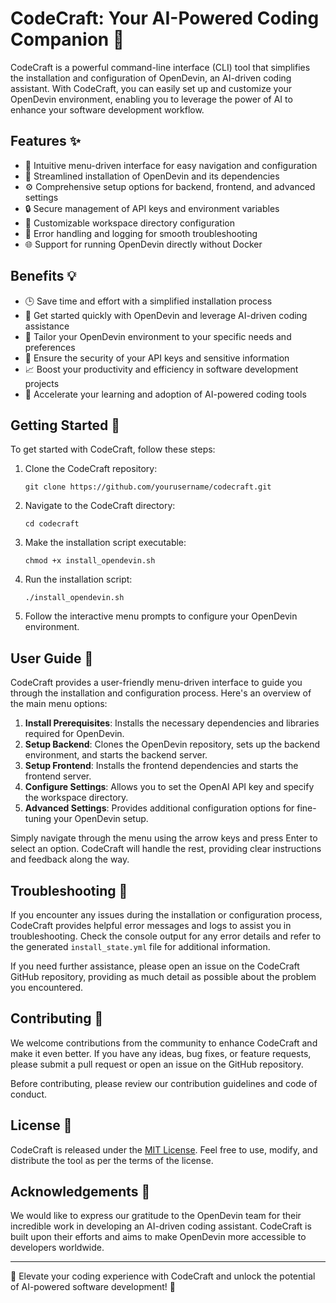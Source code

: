 # CodeCraft: Your AI-Powered Coding Companion 🚀

CodeCraft is a powerful command-line interface (CLI) tool that simplifies the installation and configuration of OpenDevin, an AI-driven coding assistant. With CodeCraft, you can easily set up and customize your OpenDevin environment, enabling you to leverage the power of AI to enhance your software development workflow.

## Features ✨

- 🎨 Intuitive menu-driven interface for easy navigation and configuration
- 🚀 Streamlined installation of OpenDevin and its dependencies
- ⚙️ Comprehensive setup options for backend, frontend, and advanced settings
- 🔒 Secure management of API keys and environment variables
- 📂 Customizable workspace directory configuration
- 🐛 Error handling and logging for smooth troubleshooting
- 🌐 Support for running OpenDevin directly without Docker

## Benefits 💡

- 🕒 Save time and effort with a simplified installation process
- 🤝 Get started quickly with OpenDevin and leverage AI-driven coding assistance
- 🎯 Tailor your OpenDevin environment to your specific needs and preferences
- 🔐 Ensure the security of your API keys and sensitive information
- 📈 Boost your productivity and efficiency in software development projects
- 🚀 Accelerate your learning and adoption of AI-powered coding tools

## Getting Started 🏁

To get started with CodeCraft, follow these steps:

1. Clone the CodeCraft repository:
   ```
   git clone https://github.com/yourusername/codecraft.git
   ```

2. Navigate to the CodeCraft directory:
   ```
   cd codecraft
   ```

3. Make the installation script executable:
   ```
   chmod +x install_opendevin.sh
   ```

4. Run the installation script:
   ```
   ./install_opendevin.sh
   ```

5. Follow the interactive menu prompts to configure your OpenDevin environment.

## User Guide 📖

CodeCraft provides a user-friendly menu-driven interface to guide you through the installation and configuration process. Here's an overview of the main menu options:

1. **Install Prerequisites**: Installs the necessary dependencies and libraries required for OpenDevin.
2. **Setup Backend**: Clones the OpenDevin repository, sets up the backend environment, and starts the backend server.
3. **Setup Frontend**: Installs the frontend dependencies and starts the frontend server.
4. **Configure Settings**: Allows you to set the OpenAI API key and specify the workspace directory.
5. **Advanced Settings**: Provides additional configuration options for fine-tuning your OpenDevin setup.

Simply navigate through the menu using the arrow keys and press Enter to select an option. CodeCraft will handle the rest, providing clear instructions and feedback along the way.

## Troubleshooting 🔧

If you encounter any issues during the installation or configuration process, CodeCraft provides helpful error messages and logs to assist you in troubleshooting. Check the console output for any error details and refer to the generated `install_state.yml` file for additional information.

If you need further assistance, please open an issue on the CodeCraft GitHub repository, providing as much detail as possible about the problem you encountered.

## Contributing 🙌

We welcome contributions from the community to enhance CodeCraft and make it even better. If you have any ideas, bug fixes, or feature requests, please submit a pull request or open an issue on the GitHub repository.

Before contributing, please review our contribution guidelines and code of conduct.

## License 📜

CodeCraft is released under the [MIT License](https://opensource.org/licenses/MIT). Feel free to use, modify, and distribute the tool as per the terms of the license.

## Acknowledgements 🙏

We would like to express our gratitude to the OpenDevin team for their incredible work in developing an AI-driven coding assistant. CodeCraft is built upon their efforts and aims to make OpenDevin more accessible to developers worldwide.

---

🌟 Elevate your coding experience with CodeCraft and unlock the potential of AI-powered software development! 🚀
